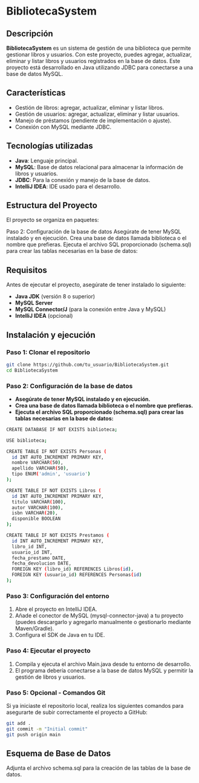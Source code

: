 # BibliotecaSystem

## Descripción

**BibliotecaSystem** es un sistema de gestión de una biblioteca que permite gestionar libros y usuarios. Con este proyecto, puedes agregar, actualizar, eliminar y listar libros y usuarios registrados en la base de datos. Este proyecto está desarrollado en Java utilizando JDBC para conectarse a una base de datos MySQL.

## Características

- Gestión de libros: agregar, actualizar, eliminar y listar libros.
- Gestión de usuarios: agregar, actualizar, eliminar y listar usuarios.
- Manejo de préstamos (pendiente de implementación o ajuste).
- Conexión con MySQL mediante JDBC.

## Tecnologías utilizadas

- **Java**: Lenguaje principal.
- **MySQL**: Base de datos relacional para almacenar la información de libros y usuarios.
- **JDBC**: Para la conexión y manejo de la base de datos.
- **IntelliJ IDEA**: IDE usado para el desarrollo.

## Estructura del Proyecto

El proyecto se organiza en paquetes:

Paso 2: Configuración de la base de datos
Asegúrate de tener MySQL instalado y en ejecución.
Crea una base de datos llamada biblioteca o el nombre que prefieras.
Ejecuta el archivo SQL proporcionado (schema.sql) para crear las tablas necesarias en la base de datos:


## Requisitos

Antes de ejecutar el proyecto, asegúrate de tener instalado lo siguiente:

- **Java JDK** (versión 8 o superior)
- **MySQL Server**
- **MySQL Connector/J** (para la conexión entre Java y MySQL)
- **IntelliJ IDEA** (opcional)

## Instalación y ejecución

### Paso 1: Clonar el repositorio

```bash
git clone https://github.com/tu_usuario/BibliotecaSystem.git
cd BibliotecaSystem
```
### Paso 2: Configuración de la base de datos
- **Asegúrate de tener MySQL instalado y en ejecución.**
- **Crea una base de datos llamada biblioteca o el nombre que prefieras.**
- **Ejecuta el archivo SQL proporcionado (schema.sql) para crear las tablas necesarias en la base de datos:**

```bash
CREATE DATABASE IF NOT EXISTS biblioteca;

USE biblioteca;

CREATE TABLE IF NOT EXISTS Personas (
  id INT AUTO_INCREMENT PRIMARY KEY,
  nombre VARCHAR(50),
  apellido VARCHAR(50),
  tipo ENUM('admin', 'usuario')
);

CREATE TABLE IF NOT EXISTS Libros (
  id INT AUTO_INCREMENT PRIMARY KEY,
  titulo VARCHAR(100),
  autor VARCHAR(100),
  isbn VARCHAR(20),
  disponible BOOLEAN
);

CREATE TABLE IF NOT EXISTS Prestamos (
  id INT AUTO_INCREMENT PRIMARY KEY,
  libro_id INT,
  usuario_id INT,
  fecha_prestamo DATE,
  fecha_devolucion DATE,
  FOREIGN KEY (libro_id) REFERENCES Libros(id),
  FOREIGN KEY (usuario_id) REFERENCES Personas(id)
);
```
### Paso 3: Configuración del entorno
1. Abre el proyecto en IntelliJ IDEA.
2. Añade el conector de MySQL (mysql-connector-java) a tu proyecto (puedes descargarlo y agregarlo manualmente o gestionarlo mediante Maven/Gradle).
3. Configura el SDK de Java en tu IDE.
### Paso 4: Ejecutar el proyecto
1. Compila y ejecuta el archivo Main.java desde tu entorno de desarrollo.
2. El programa debería conectarse a la base de datos MySQL y permitir la gestión de libros y usuarios.
### Paso 5: Opcional - Comandos Git
Si ya iniciaste el repositorio local, realiza los siguientes comandos para asegurarte de subir correctamente el proyecto a GitHub:
```bash
git add .
git commit -m "Initial commit"
git push origin main
```
## Esquema de Base de Datos
Adjunta el archivo schema.sql para la creación de las tablas de la base de datos.


